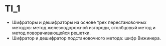 # TI_1
+ Шифраторы и дешифраторы на основе трех перестановочных методов: метод железнодорожной изгороди, столбцовый метод и метод поворачивающейся решетки.
+ Шифратор и дешифратор подстановочного метода: шифр Вижинера.
